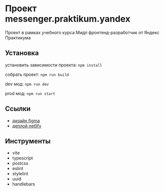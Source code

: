# Проект messenger.praktikum.yandex

Проект в рамках учебного курса Мидл фронтенд-разработчик от Яндекс Практикума

## Установка

установить зависимости проекта: `npm install`

собрать проект: `npm run build`

dev мод: `npm run dev`

prod мод: `npm run start`

## Ссылки

- [дизайн figma](https://www.figma.com/design/jF5fFFzgGOxQeB4CmKWTiE/Chat_external_link?node-id=0-1&node-type=canvas&t=5NbbckirUfHKFsU3-0)
- [деплой netlify](https://messenger-yandex-practikum.netlify.app/)

## Инструменты

- vite
- typescript
- postcss
- eslint
- stylelint
- uuid
- handlebars
